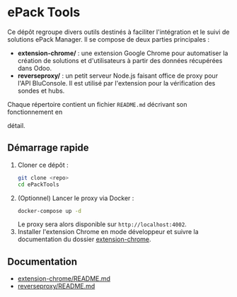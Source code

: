 # ePack Tools

Ce dépôt regroupe divers outils destinés à faciliter l'intégration et le suivi de solutions ePack Manager.
Il se compose de deux parties principales :

- **extension-chrome/** : une extension Google Chrome pour automatiser la création
  de solutions et d'utilisateurs à partir des données récupérées dans Odoo.
- **reverseproxy/** : un petit serveur Node.js faisant office de proxy pour
  l'API BluConsole. Il est utilisé par l'extension pour la vérification des
  sondes et hubs.

Chaque répertoire contient un fichier `README.md` décrivant son fonctionnement en

détail.

## Démarrage rapide

1. Cloner ce dépôt :
   ```bash
   git clone <repo>
   cd ePackTools
   ```
2. (Optionnel) Lancer le proxy via Docker :
   ```bash
   docker-compose up -d
   ```
   Le proxy sera alors disponible sur `http://localhost:4002`.
3. Installer l'extension Chrome en mode développeur et suivre la documentation
   du dossier [extension-chrome](extension-chrome/README.md).

## Documentation

- [extension-chrome/README.md](extension-chrome/README.md)
- [reverseproxy/README.md](reverseproxy/README.md)
